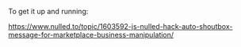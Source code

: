To get it up and running:

https://www.nulled.to/topic/1603592-js-nulled-hack-auto-shoutbox-message-for-marketplace-business-manipulation/
